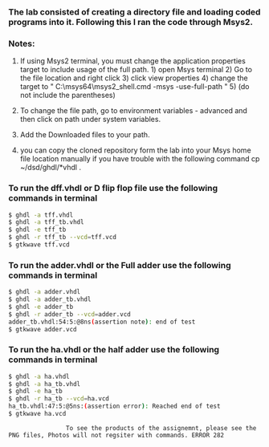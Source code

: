 ### The lab consisted of creating a directory file and loading coded programs into it. Following this I ran the code through Msys2.

### Notes: 
  1) If using Msys2 terminal, you must change the application properties target to include usage of the full path.
          1) open Msys terminal
          2) Go to the file location and right click
          3) click view properties 
          4) change the target to " C:\msys64\msys2_shell.cmd -msys -use-full-path  " 
          5) (do not include the parentheses) 
 
 2) To change the file path, go to environment variables - advanced and then click on path under system variables. 
 3) Add the Downloaded files to your path. 
 4) you can copy the cloned repository form the lab into your Msys home file location manually if you have trouble with the following command 
                                     cp ~/dsd/ghdl/*vhdl .
                                     
                                  
 ### To run the dff.vhdl or D flip flop file use the following commands in terminal 
```sh
$ ghdl -a tff.vhdl
$ ghdl -a tff_tb.vhdl
$ ghdl -e tff_tb
$ ghdl -r tff_tb --vcd=tff.vcd
$ gtkwave tff.vcd
```

### To run the adder.vhdl or the Full adder use the following commands in terminal 
```sh
$ ghdl -a adder.vhdl
$ ghdl -a adder_tb.vhdl
$ ghdl -e adder_tb
$ ghdl -r adder_tb --vcd=adder.vcd
adder_tb.vhdl:54:5:@8ns(assertion note): end of test
$ gtkwave adder.vcd
```

### To run the ha.vhdl or the half adder use the following commands in terminal  
```sh
$ ghdl -a ha.vhdl
$ ghdl -a ha_tb.vhdl
$ ghdl -e ha_tb
$ ghdl -r ha_tb --vcd=ha.vcd
ha_tb.vhdl:47:5:@5ns:(assertion error): Reached end of test
$ gtkwave ha.vcd
```

                                  
                    To see the products of the assignemnt, please see the PNG files, Photos will not regsiter with commands. ERROR 282
                                  


          
          
   
